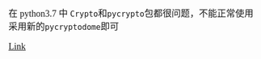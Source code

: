 <font size=4 face='楷体'>

在 python3.7 中 `Crypto`和`pycrypto`包都很问题，不能正常使用  
采用新的`pycryptodome`即可

[Link](https://blog.csdn.net/zoulonglong/article/details/79552813)